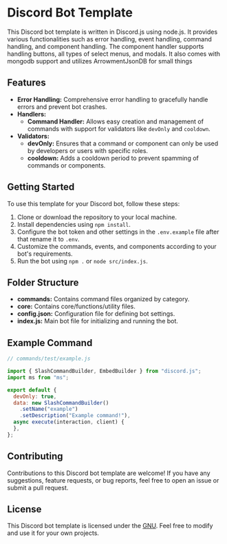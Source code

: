 # Discord Bot Template

This Discord bot template is written in Discord.js using node.js. It provides various functionalities such as error handling, event handling, command handling, and component handling. The component handler supports handling buttons, all types of select menus, and modals. It also comes with mongodb support and utilizes ArrowmentJsonDB for small things 

## Features

- **Error Handling:** Comprehensive error handling to gracefully handle errors and prevent bot crashes.
- **Handlers:**
  - **Command Handler:** Allows easy creation and management of commands with support for validators like `devOnly` and `cooldown`.
- **Validators:**
  - **devOnly:** Ensures that a command or component can only be used by developers or users with specific roles.
  - **cooldown:** Adds a cooldown period to prevent spamming of commands or components.

## Getting Started

To use this template for your Discord bot, follow these steps:

1. Clone or download the repository to your local machine.
2. Install dependencies using `npm install`.
3. Configure the bot token and other settings in the `.env.example` file after that rename it to `.env`.
4. Customize the commands, events, and components according to your bot's requirements.
5. Run the bot using `npm .` or `node src/index.js`.

## Folder Structure

- **commands:** Contains command files organized by category.
- **core:** Contains core/functions/utility files.
- **config.json:** Configuration file for defining bot settings.
- **index.js:** Main bot file for initializing and running the bot.

## Example Command

```javascript
// commands/test/example.js

import { SlashCommandBuilder, EmbedBuilder } from "discord.js";
import ms from "ms";

export default {
  devOnly: true,
  data: new SlashCommandBuilder()
    .setName("example")
    .setDescription("Example command!"),
  async execute(interaction, client) {
  },
};

```

## Contributing

Contributions to this Discord bot template are welcome! If you have any suggestions, feature requests, or bug reports, feel free to open an issue or submit a pull request.

## License

This Discord bot template is licensed under the [GNU](LICENSE). Feel free to modify and use it for your own projects.
